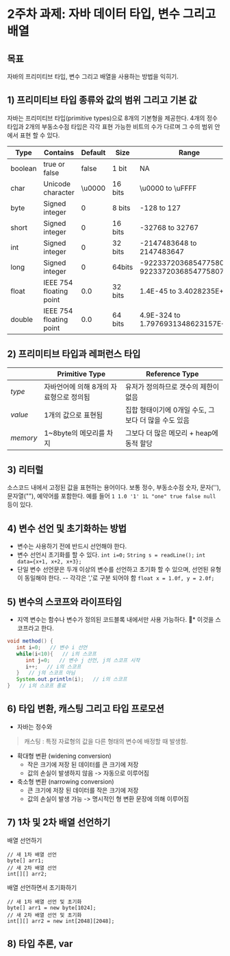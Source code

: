 # 2주차 과제: 자바 데이터 타입, 변수 그리고 배열 #

## 목표 ##
자바의 프리미티브 타입, 변수 그리고 배열을 사용하는 방법을 익히기.



## 1) 프리미티브 타입 종류와 값의 범위 그리고 기본 값 ##
자바는 프리미티브 타입(primitive types)으로 8개의 기본형을 제공한다.
4개의 정수 타입과 2개의 부동소수점 타입은 각각 표현 가능한 비트의 수가 다르며 그 수의 범위 안에서 표현 할 수 있다.

|Type|Contains|Default|Size|Range|
|---|--------|---|---|----------|
|boolean|true or false|false|1 bit|NA|
|char|Unicode character|\u0000|16 bits|\u0000 to \uFFFF|
|byte|Signed integer|0|8 bits|-128 to 127|
|short|Signed integer|0|16 bits|-32768 to 32767|
|int|Signed integer|0|32 bits|-2147483648 to 2147483647|
|long|Signed integer|0|64bits|-9223372036854775808 to 9223372036854775807|
|float|IEEE 754 floating point|0.0|32 bits|1.4E-45 to 3.4028235E+38|
|double|IEEE 754 floating point|0.0|64 bits|4.9E-324 to 1.7976931348623157E+308|


## 2) 프리미티브 타입과 레퍼런스 타입 ##
||Primitive Type|Reference Type| 
|-----|---------------|---------------|
|*type*|자바언어에 의해 8개의 자료형으로 정의됨|유저가 정의하므로 갯수의 제한이 없음|
|*value*|1개의 값으로 표현됨|집합 형태이기에 0개일 수도, 그보다 더 많을 수도 있음|
|*memory*|1~8byte의 메모리를 차지|그보다 더 많은 메모리 + heap에 동적 할당|


## 3) 리터럴 ##
소스코드 내에서 고정된 값을 표현하는 용어이다.
보통 정수, 부동소수점 숫자, 문자(''), 문자열(""), 예약어를 포함한다.
예를 들어 `1 1.0 '1' 1L "one" true false null` 등이 있다. 


## 4) 변수 선언 및 초기화하는 방법 ##
* 변수는 사용하기 전에 반드시 선언해야 한다.
* 변수 선언시 초기화를 할 수 있다.
`int i=0;` `String s = readLine();` `int data={x+1, x+2, x+3};`
* 단일 변수 선언문은 두개 이상의 변수를 선언하고 초기화 할 수 있으며, 선언된 유형이 동일해야 한다. -- 각각은 ','로 구분 되어야 함
`float x = 1.0f, y = 2.0f;`


## 5) 변수의 스코프와 라이프타임 ##
* 지역 변수는 함수나 변수가 정의된 코드블록 내에서만 사용 가능하다.
* 이것을 스코프라고 한다.
```java
void method() {
   int i=0;   // 변수 i 선언
   while(i<10){   // i의 스코프
      int j=0;   // 변수 j 선언, j의 스코프 시작
      i++;   // i의 스코프
   }   // j의 스코프 아님
   System.out.println(i);   // i의 스코프
}   // i의 스코프 종료
```


## 6) 타입 변환, 캐스팅 그리고 타입 프로모션 ##
* 자바는 정수와 
> 캐스팅 : 특정 자료형의 값을 다른 형태의 변수에 배정할 때 발생함.
* 확대형 변환 (widening conversion)
	* 작은 크기에 저장 된 데이터를 큰 크기에 저장
	* 값의 손실이 발생하지 않음 -> 자동으로 이루어짐
* 축소형 변환 (narrowing conversion)
	* 큰 크기에 저장 된 데이터를 작은 크기에 저장
	* 값의 손실이 발생 가능 -> 명시적인 형 변환 문장에 의해 이루어짐


## 7) 1차 및 2차 배열 선언하기 ##

배열 선언하기
```
// 새 1차 배열 선언
byte[] arr1;
// 새 2차 배열 선언
int[][] arr2;
```

배열 선언하면서 초기화하기

```
// 새 1차 배열 선언 및 초기화
byte[] arr1 = new byte[1024];
// 새 2차 배열 선언 및 초기화
int[][] arr2 = new int[2048][2048];
```

## 8) 타입 추론, var ##
